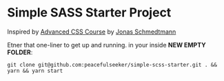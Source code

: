 # Simple SASS Starter Project

Inspired by [Advanced CSS Course](https://github.com/jonasschmedtmann/advanced-css-course/) by [Jonas Schmedtmann](https://github.com/jonasschmedtmann)

Etner that one-liner to get up and running. in your inside **NEW EMPTY FOLDER**:
<!-- pagebreak -->
`git clone git@github.com:peacefulseeker/simple-scss-starter.git . && yarn && yarn start`
